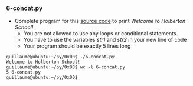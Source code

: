### 6-concat.py
-	Complete program for this [source code](https://github.com/holbertonschool/0x00.py/blob/master/6-concat.py) to print _Welcome to Holberton School!_
	-	You are not allowed to use any loops or conditional statements.
	-	You have to use the variables _str1_ and _str2_ in your new line of code
	-	Your program should be exactly 5 lines long
```
guillaume@ubuntu:~/py/0x00$ ./6-concat.py
Welcome to Holberton School!
guillaume@ubuntu:~/py/0x00$ wc -l 6-concat.py
5 6-concat.py
guillaume@ubuntu:~/py/0x00$
```
